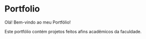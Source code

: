 # Portfolio
Olá! Bem-vindo ao meu Portfólio! 

Este portfólio contém projetos feitos afins acadêmicos da faculdade.
